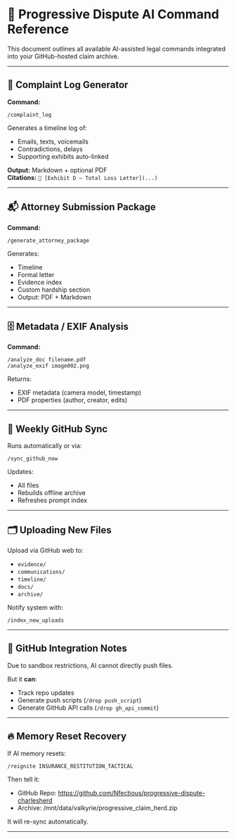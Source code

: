 
# 🔐 Progressive Dispute AI Command Reference

This document outlines all available AI-assisted legal commands integrated into your GitHub-hosted claim archive.

---

## 🧾 Complaint Log Generator

**Command:**
```
/complaint_log
```

Generates a timeline log of:
- Emails, texts, voicemails
- Contradictions, delays
- Supporting exhibits auto-linked

**Output:** Markdown + optional PDF  
**Citations:** `📎 [Exhibit D – Total Loss Letter](...)`

---

## 📬 Attorney Submission Package

**Command:**
```
/generate_attorney_package
```

Generates:
- Timeline
- Formal letter
- Evidence index
- Custom hardship section
- Output: PDF + Markdown

---

## 🗄️ Metadata / EXIF Analysis

**Command:**
```
/analyze_doc filename.pdf
/analyze_exif image002.png
```

Returns:
- EXIF metadata (camera model, timestamp)
- PDF properties (author, creator, edits)

---

## 🔁 Weekly GitHub Sync

Runs automatically or via:
```
/sync_github_now
```

Updates:
- All files
- Rebuilds offline archive
- Refreshes prompt index

---

## 🗂️ Uploading New Files

Upload via GitHub web to:
- `evidence/`
- `communications/`
- `timeline/`
- `docs/`
- `archive/`

Notify system with:
```
/index_new_uploads
```

---

## 🔐 GitHub Integration Notes

Due to sandbox restrictions, AI cannot directly push files.

But it **can**:
- Track repo updates
- Generate push scripts (`/drop push_script`)
- Generate GitHub API calls (`/drop gh_api_commit`)

---

## 🔥 Memory Reset Recovery

If AI memory resets:
```
/reignite INSURANCE_RESTITUTION_TACTICAL
```
Then tell it:
- GitHub Repo: https://github.com/Nfectious/progressive-dispute-charlesherd
- Archive: /mnt/data/valkyrie/progressive_claim_herd.zip

It will re-sync automatically.

---
